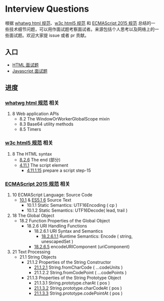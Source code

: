# Interview Questions

根据 [whatwg html 规范][whatwg html]、[w3c html5 规范][w3c html5] 和 [ECMAScript 2015 规范][ecma-262 2015 spec] 总结的一些技术细节问题，可以用作面试题考察面试者。来源包括个人思考以及网络上的一些面试题。欢迎大家提 issue 或者 pr 贡献。

## 入口

- [HTML 面试题](./html_spec.md)
- [Javascript 面试题](./ecma_spec.md)

## 进度

### [whatwg html 规范][whatwg html] 相关

1. 8 Web application APIs
    + 8.2 The WindowOrWorkerGlobalScope mixin
    + 8.3 Base64 utility methods
    + 8.5 Timers



### [w3c html5 规范][w3c html5] 相关

1. 8 The HTML syntax
    + [8.2.6][w3c 8.2.6] The end (部分)
    + [4.11.1][w3c 4.11.1] The script element
        * [4.11.1.15][w3c 4.11.1.15] prepare a script step-15


### [ECMAScript 2015 规范][ecma-262 2015 spec] 相关

1. 10 ECMAScript Language: Source Code
    + [10.1][ecma-262 2015 10.1] & [ES5.1 6][ecma-262 5.1 6] Source Text
        * 10.1.1 Static Semantics: UTF16Encoding ( cp )
        * 10.1.2 Static Semantics: UTF16Decode( lead, trail )
1. 18 The Global Object
    + 18.2 Function Properties of the Global Object
        * 18.2.6 URI Handling Functions
            - 18.2.6.1 URI Syntax and Semantics
                + [18.2.6.1.1][ecma-262 2015 18.2.6.1.1] Runtime Semantics: Encode ( string, unescapedSet )
            - [18.2.6.5][ecma-262 2015 18.2.6.5] encodeURIComponent (uriComponent)
1. 21 Text Processing
    + 21.1 String Objects
        * 21.1.2 Properties of the String Constructor
            - [21.1.2.1][ecma-262 2015 21.1.2.1] String.fromCharCode ( ...codeUnits )
            - 21.1.2.2 String.fromCodePoint ( ...codePoints )
        * 21.1.3 Properties of the String Prototype Object
            - 21.1.3.1 String.prototype.charAt ( pos )
            - [21.1.3.2][ecma-262 2015 21.1.3.2] String.prototype.charCodeAt ( pos )
            - [21.1.3.3][ecma-262 2015 21.1.3.3] String.prototype.codePointAt ( pos )



[whatwg html]: https://html.spec.whatwg.org/multipage/
[w3c html5]: https://www.w3.org/TR/html5
[ecma-262 2015 spec]: http://www.ecma-international.org/ecma-262/6.0/
[w3c 8.2.6]: https://www.w3.org/TR/html5/syntax.html#the-end
[w3c 4.11.1]: https://www.w3.org/TR/html5/scripting-1.html#the-script-element
[w3c 4.11.1.15]: https://www.w3.org/TR/html5/scripting-1.html#script-processing-defer
[ecma-262 2015 10.1]: http://www.ecma-international.org/ecma-262/6.0/#sec-source-text
[ecma-262 5.1 6]: http://ecma-international.org/ecma-262/5.1/#sec-6
[ecma-262 2015 18.2.6.5]: http://www.ecma-international.org/ecma-262/6.0/#sec-encodeuricomponent-uricomponent
[ecma-262 2015 18.2.6.1.1]: http://www.ecma-international.org/ecma-262/6.0/#sec-encode
[ecma-262 2015 21.1.2.1]: http://www.ecma-international.org/ecma-262/6.0/#sec-string.fromcharcode
[ecma-262 2015 21.1.3.2]: http://www.ecma-international.org/ecma-262/6.0/#sec-string.prototype.charcodeat
[ecma-262 2015 21.1.3.3]: http://www.ecma-international.org/ecma-262/6.0/#sec-string.prototype.codepointat